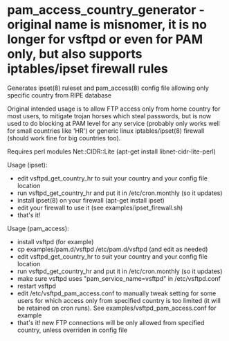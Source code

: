 # pam_access_country_generator - original name is misnomer, it is no longer for vsftpd or even for PAM only, but also supports iptables/ipset firewall rules

Generates ipset(8) ruleset and pam_access(8) config file allowing only specific country from RIPE database

Original intended usage is to allow FTP access only from home country for
most users, to mitigate trojan horses which steal passwords, but is now used
to do blocking at PAM level for any service (probably only works well for
small countries like 'HR') or generic linux iptables/ipset(8) firewall
(should work fine for big countries too).

Requires perl modules Net::CIDR::Lite (apt-get install libnet-cidr-lite-perl)

Usage (ipset):
- edit vsftpd_get_country_hr to suit your country and your config file location
- run vsftpd_get_country_hr and put it in /etc/cron.monthly (so it updates)
- install ipset(8) on your firewall (apt-get install ipset)
- edit your firewall to use it (see examples/ipset_firewall.sh)
- that's it!


Usage (pam_access):
- install vsftpd (for example)
- cp examples/pam.d/vsftpd  /etc/pam.d/vsftpd (and edit as needed)
- edit vsftpd_get_country_hr to suit your country and your config file location
- run vsftpd_get_country_hr and put it in /etc/cron.monthly (so it updates)
- make sure vsftpd uses "pam_service_name=vsftpd" in /etc/vsftpd.conf
- restart vsftpd
- edit /etc/vsftpd_pam_access.conf to manually tweak setting for some users 
  for which access only from specified country is too limited (it will be 
  retained on cron runs). See examples/vsftpd_pam_access.conf for example
- that's it! new FTP connections will be only allowed from specified country, 
  unless overriden in config file
